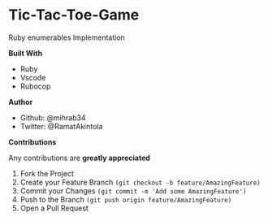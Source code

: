 # Tic-Tac-Toe-Game

Ruby enumerables Implementation

**Built With**

   * Ruby
   * Vscode
   * Rubocop

**Author**

   * Github: @mihrab34
   * Twitter: @RamatAkintola

**Contributions**

Any contributions are **greatly appreciated**

1. Fork the Project
2. Create your Feature Branch ```(git checkout -b feature/AmazingFeature)```
3. Commit your Changes ```(git commit -m 'Add some AmazingFeature')```
4. Push to the Branch ```(git push origin feature/AmazingFeature)```
5. Open a Pull Request